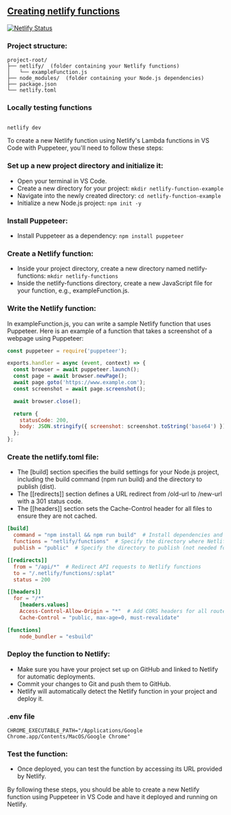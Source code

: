 ## [Creating netlify functions](https://www.netlify.com/blog/intro-to-serverless-functions/)

[![Netlify Status](https://api.netlify.com/api/v1/badges/d40e6b0f-cce4-4424-8820-0629776fa5be/deploy-status)](https://app.netlify.com/sites/netlify-lambdas/deploys)

### Project structure:

```
project-root/
├── netlify/  (folder containing your Netlify functions)
│   └── exampleFunction.js
├── node_modules/  (folder containing your Node.js dependencies)
├── package.json
└── netlify.toml

```

### Locally testing functions

```cli

netlify dev
```

To create a new Netlify function using Netlify's Lambda functions in VS Code with Puppeteer, you'll need to follow these steps:

### Set up a new project directory and initialize it:

- Open your terminal in VS Code.
- Create a new directory for your project: `mkdir netlify-function-example`
- Navigate into the newly created directory: `cd netlify-function-example`
- Initialize a new Node.js project: `npm init -y`

### Install Puppeteer:

- Install Puppeteer as a dependency: `npm install puppeteer`

### Create a Netlify function:

- Inside your project directory, create a new directory named netlify-functions: `mkdir netlify-functions`
- Inside the netlify-functions directory, create a new JavaScript file for your function, e.g., exampleFunction.js.

### Write the Netlify function:

In exampleFunction.js, you can write a sample Netlify function that uses Puppeteer. Here is an example of a function that takes a screenshot of a webpage using Puppeteer:

```js
const puppeteer = require('puppeteer');

exports.handler = async (event, context) => {
  const browser = await puppeteer.launch();
  const page = await browser.newPage();
  await page.goto('https://www.example.com');
  const screenshot = await page.screenshot();

  await browser.close();

  return {
    statusCode: 200,
    body: JSON.stringify({ screenshot: screenshot.toString('base64') }),
  };
};
```

### Create the netlify.toml file:

- The [build] section specifies the build settings for your Node.js project, including the build command (npm run build) and the directory to publish (dist).
- The [[redirects]] section defines a URL redirect from /old-url to /new-url with a 301 status code.
- The [[headers]] section sets the Cache-Control header for all files to ensure they are not cached.

```toml
[build]
  command = "npm install && npm run build"  # Install dependencies and build the functions
  functions = "netlify/functions"  # Specify the directory where Netlify functions are located
  publish = "public"  # Specify the directory to publish (not needed for function-only projects)

[[redirects]]
  from = "/api/*"  # Redirect API requests to Netlify functions
  to = "/.netlify/functions/:splat"
  status = 200

[[headers]]
  for = "/*"
    [headers.values]
    Access-Control-Allow-Origin = "*"  # Add CORS headers for all routes
    Cache-Control = "public, max-age=0, must-revalidate"

[functions]
    node_bundler = "esbuild"

```

### Deploy the function to Netlify:

- Make sure you have your project set up on GitHub and linked to Netlify for automatic deployments.
- Commit your changes to Git and push them to GitHub.
- Netlify will automatically detect the Netlify function in your project and deploy it.

### .env file

`CHROME_EXECUTABLE_PATH="/Applications/Google Chrome.app/Contents/MacOS/Google Chrome"`

### Test the function:

- Once deployed, you can test the function by accessing its URL provided by Netlify.

By following these steps, you should be able to create a new Netlify function using Puppeteer in VS Code and have it deployed and running on Netlify.
